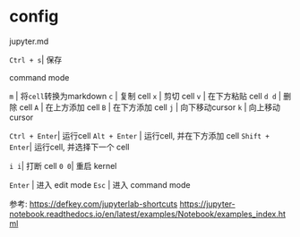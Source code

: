 # config

jupyter.md



`Ctrl + s`| 保存


command mode

`m` | 将`cell`转换为markdown
`c` | 复制 cell
`x` | 剪切 cell
`v` | 在下方粘贴 cell
`d d` | 删除 cell
`A` | 在上方添加 cell
`B` | 在下方添加 cell
`j` | 向下移动cursor
`k` | 向上移动cursor


`Ctrl + Enter`| 运行cell
`Alt + Enter` | 运行cell, 并在下方添加 cell
`Shift + Enter`| 运行cell, 并选择下一个 cell

`i i`| 打断 cell
`0 0`| 重启 kernel




`Enter` | 进入 edit mode
`Esc` | 进入 command mode





参考:
https://defkey.com/jupyterlab-shortcuts
https://jupyter-notebook.readthedocs.io/en/latest/examples/Notebook/examples_index.html